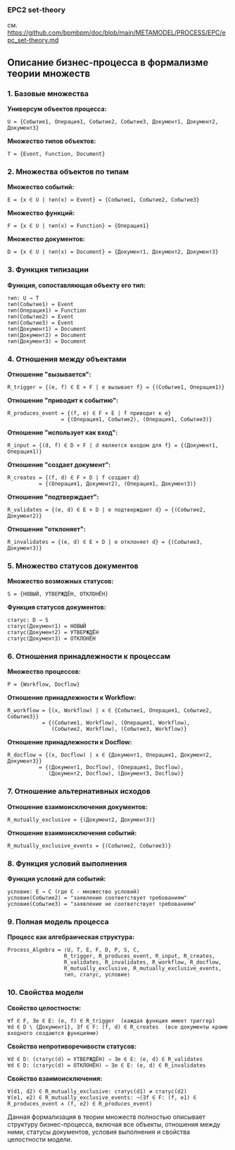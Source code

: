 ### EPC2 set-theory
см. https://github.com/bpmbpm/doc/blob/main/METAMODEL/PROCESS/EPC/epc_set-theory.md

## Описание бизнес-процесса в формализме теории множеств

### 1. Базовые множества

**Универсум объектов процесса:**
```
U = {Событие1, Операция1, Событие2, Событие3, Документ1, Документ2, Документ3}
```

**Множество типов объектов:**
```
T = {Event, Function, Document}
```

### 2. Множества объектов по типам

**Множество событий:**
```
E = {x ∈ U | тип(x) = Event} = {Событие1, Событие2, Событие3}
```

**Множество функций:**
```
F = {x ∈ U | тип(x) = Function} = {Операция1}
```

**Множество документов:**
```
D = {x ∈ U | тип(x) = Document} = {Документ1, Документ2, Документ3}
```

### 3. Функция типизации

**Функция, сопоставляющая объекту его тип:**
```
тип: U → T
тип(Событие1) = Event
тип(Операция1) = Function
тип(Событие2) = Event
тип(Событие3) = Event
тип(Документ1) = Document
тип(Документ2) = Document
тип(Документ3) = Document
```

### 4. Отношения между объектами

**Отношение "вызывается":**
```
R_trigger = {(e, f) ∈ E × F | e вызывает f} = {(Событие1, Операция1)}
```

**Отношение "приводит к событию":**
```
R_produces_event = {(f, e) ∈ F × E | f приводит к e} 
                 = {(Операция1, Событие2), (Операция1, Событие3)}
```

**Отношение "использует как вход":**
```
R_input = {(d, f) ∈ D × F | d является входом для f} = {(Документ1, Операция1)}
```

**Отношение "создает документ":**
```
R_creates = {(f, d) ∈ F × D | f создает d} 
          = {(Операция1, Документ2), (Операция1, Документ3)}
```

**Отношение "подтверждает":**
```
R_validates = {(e, d) ∈ E × D | e подтверждает d} = {(Событие2, Документ2)}
```

**Отношение "отклоняет":**
```
R_invalidates = {(e, d) ∈ E × D | e отклоняет d} = {(Событие3, Документ3)}
```

### 5. Множество статусов документов

**Множество возможных статусов:**
```
S = {НОВЫЙ, УТВЕРЖДЁН, ОТКЛОНЁН}
```

**Функция статусов документов:**
```
статус: D → S
статус(Документ1) = НОВЫЙ
статус(Документ2) = УТВЕРЖДЁН
статус(Документ3) = ОТКЛОНЁН
```

### 6. Отношения принадлежности к процессам

**Множество процессов:**
```
P = {Workflow, Docflow}
```

**Отношение принадлежности к Workflow:**
```
R_workflow = {(x, Workflow) | x ∈ {Событие1, Операция1, Событие2, Событие3}}
           = {(Событие1, Workflow), (Операция1, Workflow), 
              (Событие2, Workflow), (Событие3, Workflow)}
```

**Отношение принадлежности к Docflow:**
```
R_docflow = {(x, Docflow) | x ∈ {Документ1, Операция1, Документ2, Документ3}}
          = {(Документ1, Docflow), (Операция1, Docflow),
             (Документ2, Docflow), (Документ3, Docflow)}
```

### 7. Отношение альтернативных исходов

**Отношение взаимоисключения документов:**
```
R_mutually_exclusive = {(Документ2, Документ3)}
```

**Отношение взаимоисключения событий:**
```
R_mutually_exclusive_events = {(Событие2, Событие3)}
```

### 8. Функция условий выполнения

**Функция условий для событий:**
```
условие: E → C (где C - множество условий)
условие(Событие2) = "заявление соответствует требованиям"
условие(Событие3) = "заявление не соответствует требованиям"
```

### 9. Полная модель процесса

**Процесс как алгебраическая структура:**
```
Process_Algebra = ⟨U, T, E, F, D, P, S, C, 
                  R_trigger, R_produces_event, R_input, R_creates,
                  R_validates, R_invalidates, R_workflow, R_docflow,
                  R_mutually_exclusive, R_mutually_exclusive_events,
                  тип, статус, условие⟩
```

### 10. Свойства модели

**Свойство целостности:**
```
∀f ∈ F, ∃e ∈ E: (e, f) ∈ R_trigger  (каждая функция имеет триггер)
∀d ∈ D \ {Документ1}, ∃f ∈ F: (f, d) ∈ R_creates  (все документы кроме входного создаются функциями)
```

**Свойство непротиворечивости статусов:**
```
∀d ∈ D: (статус(d) = УТВЕРЖДЁН) ⇒ ∃e ∈ E: (e, d) ∈ R_validates
∀d ∈ D: (статус(d) = ОТКЛОНЁН) ⇒ ∃e ∈ E: (e, d) ∈ R_invalidates
```

**Свойство взаимоисключения:**
```
∀(d1, d2) ∈ R_mutually_exclusive: статус(d1) ≠ статус(d2)
∀(e1, e2) ∈ R_mutually_exclusive_events: ¬(∃f ∈ F: (f, e1) ∈ R_produces_event ∧ (f, e2) ∈ R_produces_event)
```

Данная формализация в теории множеств полностью описывает структуру бизнес-процесса, включая все объекты, отношения между ними, статусы документов, условия выполнения и свойства целостности модели.
